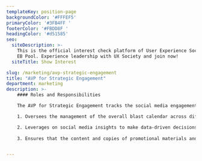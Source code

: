 ```yaml
---
templateKey: position-page
backgroundColor: '#FFFEF5'
primaryColor: '#3FB4FF '
footerColor: '#FBDD8F '
headingColor: '#d51585'
seo:
  siteDescription: >-
    This is the official interest check platform of User Experience Society for
    EB Pool. Experience leadership with UX Society and join now!
  siteTitle: Show Interest

slug: /marketing/avp-strategic-engagement
title: "AVP for Strategic Engagement"
department: marketing
description: >-
    #### Roles and Responsibilities

    The AVP for Strategic Engagement tracks the social media engagement of UXS social media platforms and creates engaging content to effectively advertise UXS initiatives. They shall execute the following tasks:

    1. Oversees the management of the overall blast calendar across different platforms, for promotional materials across different events and initiatives.

    2. Leverages on social media insights to make data-driven decisions for marketing strategies.
    
    3. Ensures that the content and copies of promotional materials and captions are in line with the voice and brand guidelines of the organization.


---
```


